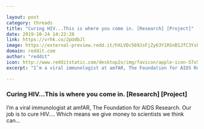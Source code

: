 ```yaml
---

layout: post
category: threads
title: "Curing HIV...This is where you come in. [Research] [Project]"
date: 2019-10-24 14:22:28
link: https://vrhk.co/2pUdbJl
image: https://external-preview.redd.it/hXLVDc569JsFjZy63Y1RSnB1JfC3YsbSlr3eWaoJq_8.jpg?width=300&height=157.068062827&auto=webp&s=3ca592853121ebb2327c200b068f25f28d7a996f
domain: reddit.com
author: "reddit"
icon: http://www.redditstatic.com/desktop2x/img/favicon/apple-icon-57x57.png
excerpt: "I’m a viral immunologist at amfAR, The Foundation for AIDS Research. Our job is to cure HIV…. Which means we give money to scientists we think can..."

---
```


### Curing HIV...This is where you come in. [Research] [Project]

I’m a viral immunologist at amfAR, The Foundation for AIDS Research. Our job is to cure HIV…. Which means we give money to scientists we think can...